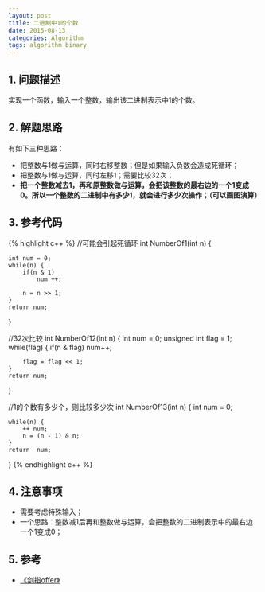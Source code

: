 ```yaml
---
layout: post
title: 二进制中1的个数
date: 2015-08-13
categories: Algorithm
tags: algorithm binary
---
```


## 1. 问题描述

实现一个函数，输入一个整数，输出该二进制表示中1的个数。

## 2. 解题思路

有如下三种思路：

- 把整数与1做与运算，同时右移整数；但是如果输入负数会造成死循环；
- 把整数与1做与运算，同时左移1；需要比较32次；
- **把一个整数减去1，再和原整数做与运算，会把该整数的最右边的一个1变成0。所以一个整数的二进制中有多少1，就会进行多少次操作；（可以画图演算）**

## 3. 参考代码

{% highlight c++ %}
//可能会引起死循环
int NumberOf1(int n) {

	int num = 0;
	while(n) {
		if(n & 1)
			num ++;

		n = n >> 1;
	}
	return num;
}

//32次比较
int NumberOf12(int n) {
	int num = 0;
	unsigned int flag = 1;
	while(flag) {
		if(n & flag) 
			num++;

		flag = flag << 1;
	}
	return num;
}

//1的个数有多少个，则比较多少次
int NumberOf13(int n) {
	int num = 0;

	while(n) {
		++ num;
		n = (n - 1) & n;
	}
	return	num;
}
{% endhighlight c++ %}

## 4. 注意事项

- 需要考虑特殊输入；
- 一个思路：整数减1后再和整数做与运算，会把整数的二进制表示中的最右边一个1变成0；


## 5. 参考

- [《剑指offer》](http://www.broadview.com.cn/#book/bookdetail/bookDetailAll.jsp?book_id=12c9bc27-a944-11e4-9c0a-005056c00008&isbn=978-7-121-23245-9)